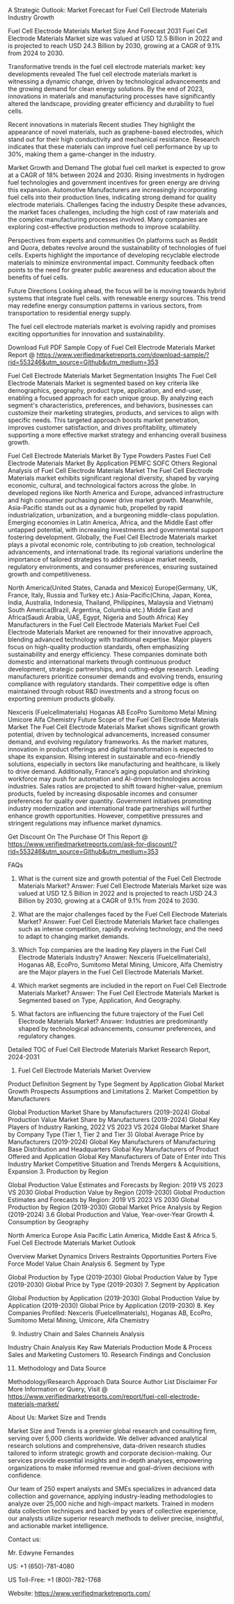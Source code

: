 A Strategic Outlook: Market Forecast for Fuel Cell Electrode Materials Industry Growth


Fuel Cell Electrode Materials Market Size And Forecast 2031
Fuel Cell Electrode Materials Market size was valued at USD 12.5 Billion in 2022 and is projected to reach USD 24.3 Billion by 2030, growing at a CAGR of 9.1% from 2024 to 2030.

Transformative trends in the fuel cell electrode materials market: key developments revealed
The fuel cell electrode materials market is witnessing a dynamic change, driven by technological advancements and the growing demand for clean energy solutions. By the end of 2023, innovations in materials and manufacturing processes have significantly altered the landscape, providing greater efficiency and durability to fuel cells.

Recent innovations in materials
Recent studies They highlight the appearance of novel materials, such as graphene-based electrodes, which stand out for their high conductivity and mechanical resistance. Research indicates that these materials can improve fuel cell performance by up to 30%, making them a game-changer in the industry.

Market Growth and Demand
The global fuel cell market is expected to grow at a CAGR of 18% between 2024 and 2030.
Rising investments in hydrogen fuel technologies and government incentives for green energy are driving this expansion.
Automotive Manufacturers are increasingly incorporating fuel cells into their production lines, indicating strong demand for quality electrode materials.
Challenges facing the industry
Despite these advances, the market faces challenges, including the high cost of raw materials and the complex manufacturing processes involved. Many companies are exploring cost-effective production methods to improve scalability.

Perspectives from experts and communities
On platforms such as Reddit and Quora, debates revolve around the sustainability of technologies of fuel cells. Experts highlight the importance of developing recyclable electrode materials to minimize environmental impact. Community feedback often points to the need for greater public awareness and education about the benefits of fuel cells.

Future Directions
Looking ahead, the focus will be is moving towards hybrid systems that integrate fuel cells. with renewable energy sources. This trend may redefine energy consumption patterns in various sectors, from transportation to residential energy supply.

The fuel cell electrode materials market is evolving rapidly and promises exciting opportunities for innovation and sustainability.

Download Full PDF Sample Copy of Fuel Cell Electrode Materials Market Report @ https://www.verifiedmarketreports.com/download-sample/?rid=553246&utm_source=Github&utm_medium=353

Fuel Cell Electrode Materials Market Segmentation Insights
The Fuel Cell Electrode Materials Market is segmented based on key criteria like demographics, geography, product type, application, and end-user, enabling a focused approach for each unique group. By analyzing each segment's characteristics, preferences, and behaviors, businesses can customize their marketing strategies, products, and services to align with specific needs. This targeted approach boosts market penetration, improves customer satisfaction, and drives profitability, ultimately supporting a more effective market strategy and enhancing overall business growth.

Fuel Cell Electrode Materials Market By Type
Powders
Pastes
Fuel Cell Electrode Materials Market By Application
PEMFC
SOFC
Others
Regional Analysis of Fuel Cell Electrode Materials Market
The Fuel Cell Electrode Materials market exhibits significant regional diversity, shaped by varying economic, cultural, and technological factors across the globe. In developed regions like North America and Europe, advanced infrastructure and high consumer purchasing power drive market growth. Meanwhile, Asia-Pacific stands out as a dynamic hub, propelled by rapid industrialization, urbanization, and a burgeoning middle-class population. Emerging economies in Latin America, Africa, and the Middle East offer untapped potential, with increasing investments and governmental support fostering development. Globally, the Fuel Cell Electrode Materials market plays a pivotal economic role, contributing to job creation, technological advancements, and international trade. Its regional variations underline the importance of tailored strategies to address unique market needs, regulatory environments, and consumer preferences, ensuring sustained growth and competitiveness.

North America(United States, Canada and Mexico)
Europe(Germany, UK, France, Italy, Russia and Turkey etc.)
Asia-Pacific(China, Japan, Korea, India, Australia, Indonesia, Thailand, Philippines, Malaysia and Vietnam)
South America(Brazil, Argentina, Columbia etc.)
Middle East and Africa(Saudi Arabia, UAE, Egypt, Nigeria and South Africa)
Key Manufacturers in the Fuel Cell Electrode Materials Market
Fuel Cell Electrode Materials Market are renowned for their innovative approach, blending advanced technology with traditional expertise. Major players focus on high-quality production standards, often emphasizing sustainability and energy efficiency. These companies dominate both domestic and international markets through continuous product development, strategic partnerships, and cutting-edge research. Leading manufacturers prioritize consumer demands and evolving trends, ensuring compliance with regulatory standards. Their competitive edge is often maintained through robust R&D investments and a strong focus on exporting premium products globally.

Nexceris (Fuelcellmaterials)
Hoganas AB
EcoPro
Sumitomo Metal Mining
Umicore
Alfa Chemistry
Future Scope of the Fuel Cell Electrode Materials Market
The Fuel Cell Electrode Materials Market shows significant growth potential, driven by technological advancements, increased consumer demand, and evolving regulatory frameworks. As the market matures, innovation in product offerings and digital transformation is expected to shape its expansion. Rising interest in sustainable and eco-friendly solutions, especially in sectors like manufacturing and healthcare, is likely to drive demand. Additionally, France’s aging population and shrinking workforce may push for automation and AI-driven technologies across industries. Sales ratios are projected to shift toward higher-value, premium products, fueled by increasing disposable incomes and consumer preferences for quality over quantity. Government initiatives promoting industry modernization and international trade partnerships will further enhance growth opportunities. However, competitive pressures and stringent regulations may influence market dynamics.

Get Discount On The Purchase Of This Report @ https://www.verifiedmarketreports.com/ask-for-discount/?rid=553246&utm_source=Github&utm_medium=353

FAQs
1. What is the current size and growth potential of the Fuel Cell Electrode Materials Market?
Answer: Fuel Cell Electrode Materials Market size was valued at USD 12.5 Billion in 2022 and is projected to reach USD 24.3 Billion by 2030, growing at a CAGR of 9.1% from 2024 to 2030.

2. What are the major challenges faced by the Fuel Cell Electrode Materials Market?
Answer: Fuel Cell Electrode Materials Market face challenges such as intense competition, rapidly evolving technology, and the need to adapt to changing market demands.

3. Which Top companies are the leading Key players in the Fuel Cell Electrode Materials Industry?
Answer: Nexceris (Fuelcellmaterials), Hoganas AB, EcoPro, Sumitomo Metal Mining, Umicore, Alfa Chemistry are the Major players in the Fuel Cell Electrode Materials Market.

4. Which market segments are included in the report on Fuel Cell Electrode Materials Market?
Answer: The Fuel Cell Electrode Materials Market is Segmented based on Type, Application, And Geography.

5. What factors are influencing the future trajectory of the Fuel Cell Electrode Materials Market?
Answer: Industries are predominantly shaped by technological advancements, consumer preferences, and regulatory changes.

Detailed TOC of Fuel Cell Electrode Materials Market Research Report, 2024-2031
1. Fuel Cell Electrode Materials Market Overview

Product Definition
Segment by Type
Segment by Application
Global Market Growth Prospects
Assumptions and Limitations
2. Market Competition by Manufacturers

Global Production Market Share by Manufacturers (2019-2024)
Global Production Value Market Share by Manufacturers (2019-2024)
Global Key Players of Industry Ranking, 2022 VS 2023 VS 2024
Global Market Share by Company Type (Tier 1, Tier 2 and Tier 3)
Global Average Price by Manufacturers (2019-2024)
Global Key Manufacturers of Manufacturing Base Distribution and Headquarters
Global Key Manufacturers of Product Offered and Application
Global Key Manufacturers of Date of Enter into This Industry
Market Competitive Situation and Trends
Mergers & Acquisitions, Expansion
3. Production by Region

Global Production Value Estimates and Forecasts by Region: 2019 VS 2023 VS 2030
Global Production Value by Region (2019-2030)
Global Production Estimates and Forecasts by Region: 2019 VS 2023 VS 2030
Global Production by Region (2019-2030)
Global Market Price Analysis by Region (2019-2024) 3.6 Global Production and Value, Year-over-Year Growth
4. Consumption by Geography

North America
Europe
Asia Pacific
Latin America, Middle East & Africa
5. Fuel Cell Electrode Materials Market Outlook

Overview
Market Dynamics
Drivers
Restraints
Opportunities
Porters Five Force Model
Value Chain Analysis 
6. Segment by Type

Global Production by Type (2019-2030)
Global Production Value by Type (2019-2030)
Global Price by Type (2019-2030)
7. Segment by Application

Global Production by Application (2019-2030)
Global Production Value by Application (2019-2030)
Global Price by Application (2019-2030)
8. Key Companies Profiled: Nexceris (Fuelcellmaterials), Hoganas AB, EcoPro, Sumitomo Metal Mining, Umicore, Alfa Chemistry

9. Industry Chain and Sales Channels Analysis

Industry Chain Analysis
Key Raw Materials
Production Mode & Process
Sales and Marketing
Customers
10. Research Findings and Conclusion

11. Methodology and Data Source

Methodology/Research Approach
Data Source
Author List
Disclaimer
For More Information or Query, Visit @ https://www.verifiedmarketreports.com/report/fuel-cell-electrode-materials-market/

About Us: Market Size and Trends

Market Size and Trends is a premier global research and consulting firm, serving over 5,000 clients worldwide. We deliver advanced analytical research solutions and comprehensive, data-driven research studies tailored to inform strategic growth and corporate decision-making. Our services provide essential insights and in-depth analyses, empowering organizations to make informed revenue and goal-driven decisions with confidence.

Our team of 250 expert analysts and SMEs specializes in advanced data collection and governance, applying industry-leading methodologies to analyze over 25,000 niche and high-impact markets. Trained in modern data collection techniques and backed by years of collective experience, our analysts utilize superior research methods to deliver precise, insightful, and actionable market intelligence.

Contact us:

Mr. Edwyne Fernandes

US: +1 (650)-781-4080

US Toll-Free: +1 (800)-782-1768

Website: https://www.verifiedmarketreports.com/
